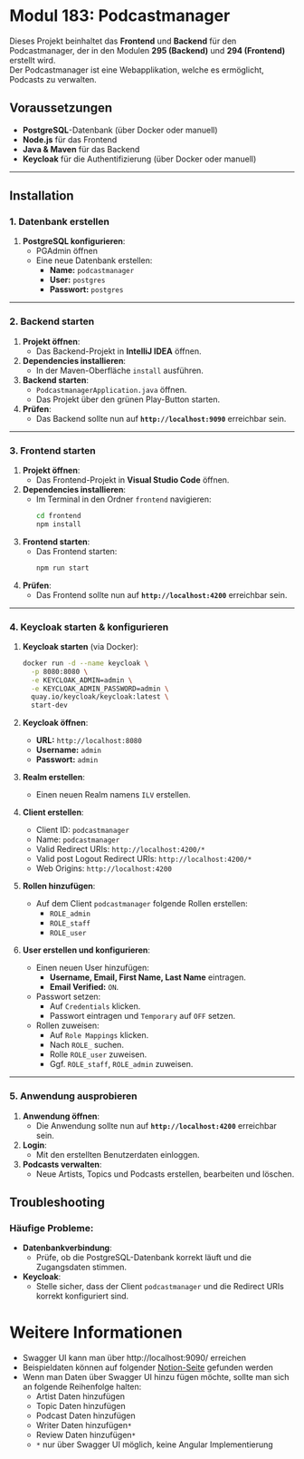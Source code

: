 # Modul 183: Podcastmanager

Dieses Projekt beinhaltet das **Frontend** und **Backend** für den Podcastmanager, der in den Modulen **295 (Backend)** und **294 (Frontend)** erstellt wird.  
Der Podcastmanager ist eine Webapplikation, welche es ermöglicht, Podcasts zu verwalten.

## Voraussetzungen

- **PostgreSQL**-Datenbank (über Docker oder manuell)
- **Node.js** für das Frontend
- **Java & Maven** für das Backend
- **Keycloak** für die Authentifizierung (über Docker oder manuell)

---

## Installation

### 1. Datenbank erstellen

1. **PostgreSQL konfigurieren**:
    - PGAdmin öffnen
    - Eine neue Datenbank erstellen:
        - **Name:** `podcastmanager`
        - **User:** `postgres`
        - **Passwort:** `postgres`

---

### 2. Backend starten

1. **Projekt öffnen**:
    - Das Backend-Projekt in **IntelliJ IDEA** öffnen.
2. **Dependencies installieren**:
    - In der Maven-Oberfläche `install` ausführen.
3. **Backend starten**:
    - `PodcastmanagerApplication.java` öffnen.
    - Das Projekt über den grünen Play-Button starten.
4. **Prüfen**:
    - Das Backend sollte nun auf **`http://localhost:9090`** erreichbar sein.

---

### 3. Frontend starten

1. **Projekt öffnen**:
    - Das Frontend-Projekt in **Visual Studio Code** öffnen.
2. **Dependencies installieren**:
    - Im Terminal in den Ordner `frontend` navigieren:
      ```bash
      cd frontend
      npm install
      ```
3. **Frontend starten**:
    - Das Frontend starten:
      ```bash
      npm run start
      ```
4. **Prüfen**:
    - Das Frontend sollte nun auf **`http://localhost:4200`** erreichbar sein.

---

### 4. Keycloak starten & konfigurieren

1. **Keycloak starten** (via Docker):
    ```bash
    docker run -d --name keycloak \
      -p 8080:8080 \
      -e KEYCLOAK_ADMIN=admin \
      -e KEYCLOAK_ADMIN_PASSWORD=admin \
      quay.io/keycloak/keycloak:latest \
      start-dev
    ```
2. **Keycloak öffnen**:
    - **URL:** `http://localhost:8080`
    - **Username:** `admin`
    - **Passwort:** `admin`

3. **Realm erstellen**:
    - Einen neuen Realm namens `ILV` erstellen.

4. **Client erstellen**:
    - Client ID: `podcastmanager`
    - Name: `podcastmanager`
    - Valid Redirect URIs: `http://localhost:4200/*`
    - Valid post Logout Redirect URIs: `http://localhost:4200/*`
    - Web Origins: `http://localhost:4200`

5. **Rollen hinzufügen**:
    - Auf dem Client `podcastmanager` folgende Rollen erstellen:
        - `ROLE_admin`
        - `ROLE_staff`
        - `ROLE_user`

6. **User erstellen und konfigurieren**:
    - Einen neuen User hinzufügen:
        - **Username, Email, First Name, Last Name** eintragen.
        - **Email Verified:** `ON`.
    - Passwort setzen:
        - Auf `Credentials` klicken.
        - Passwort eintragen und `Temporary` auf `OFF` setzen.
    - Rollen zuweisen:
        - Auf `Role Mappings` klicken.
        - Nach `ROLE_` suchen.
        - Rolle `ROLE_user` zuweisen.
        - Ggf. `ROLE_staff`, `ROLE_admin` zuweisen.

---

### 5. Anwendung ausprobieren

1. **Anwendung öffnen**:
    - Die Anwendung sollte nun auf **`http://localhost:4200`** erreichbar sein.
2. **Login**:
    - Mit den erstellten Benutzerdaten einloggen.
3. **Podcasts verwalten**:
    - Neue Artists, Topics und Podcasts erstellen, bearbeiten und löschen.

## Troubleshooting

### Häufige Probleme:

- **Datenbankverbindung**:
    - Prüfe, ob die PostgreSQL-Datenbank korrekt läuft und die Zugangsdaten stimmen.
- **Keycloak**:
    - Stelle sicher, dass der Client `podcastmanager` und die Redirect URIs korrekt konfiguriert sind.

# Weitere Informationen

- Swagger UI kann man über http://localhost:9090/ erreichen
- Beispieldaten können auf folgender [Notion-Seite](https://lorenzboss.notion.site/Podcastmanager-7c5220e47616473f8b084ff88ea6fcc2) gefunden werden
- Wenn man Daten über Swagger UI hinzu fügen möchte, sollte man sich an folgende Reihenfolge halten: 
    - Artist Daten hinzufügen
    - Topic Daten hinzufügen
    - Podcast Daten hinzufügen
    - Writer Daten hinzufügen`*`
    - Review Daten hinzufügen`*`
    - `*` nur über Swagger UI möglich, keine Angular Implementierung
